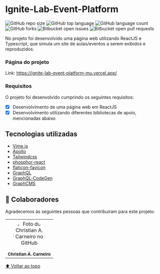 # Ignite-Lab-Event-Platform

![GitHub repo size](https://img.shields.io/github/repo-size/horakhy/Ignite-Lab-Event-Platform?style=for-the-badge)
![GitHub top language](https://img.shields.io/github/languages/top/horakhy/Ignite-Lab-Event-Platform?style=for-the-badge)
![GitHub language count](https://img.shields.io/github/languages/count/horakhy/Ignite-Lab-Event-Platform?style=for-the-badge)
![GitHub forks](https://img.shields.io/github/forks/horakhy/Ignite-Lab-Event-Platform?style=for-the-badge)
![Bitbucket open issues](https://img.shields.io/bitbucket/issues/horakhy/Ignite-Lab-Event-Platform?style=for-the-badge)
![Bitbucket open pull requests](https://img.shields.io/bitbucket/pr-raw/horakhy/Ignite-Lab-Event-Platform?style=for-the-badge)

No projeto foi desenvolvido uma página web utilizando ReactJS e Typescript, que simula um site de aulas/eventos a serem exibidos e reproduzidos.

### Página do projeto
Link: https://ignite-lab-event-platform-mu.vercel.app/

### Requisitos

O projeto foi desenvolvido cumprindo os seguintes requisitos:

- [x] Desenvolvimento de uma página web em ReactJS
- [x] Desenvolvimento utilizando diferentes bibliotecas de apoio, mencionadas abaixo

## Tecnologias utilizadas
- [Vime.js](https://vimejs.com/)
- [Apollo](https://www.apollographql.com/docs/react/)
- [Tailwindcss](https://tailwindcss.com)
- [phosphor-react](https://phosphoricons.com/)
- [flaticon-favicon](https://www.flaticon.com/br/icone-gratis/brasil_197386?related_id=197386&origin=pack)
- [GraphQL](https://graphql.org/)
- [GraphQL-CodeGen](https://www.graphql-code-generator.com/)
- [GraphCMS](https://graphcms.com/)

## 🤝 Colaboradores

Agradecemos às seguintes pessoas que contribuíram para este projeto:

<table>
  <tr>
    <td align="center">
      <a href="https://github.com/horakhy/">
        <img style="border-radius: 500px" src="https://avatars.githubusercontent.com/u/62550733?v=4" width="100px;" alt="Foto do Christian A. Carneiro no GitHub"/><br>
        <sub>
          <b>Christian A. Carneiro</b>
        </sub>
      </a>
    </td>
  </tr>
</table>

[⬆ Voltar ao topo](#Ignite-Lab-Event-Platform)<br>
